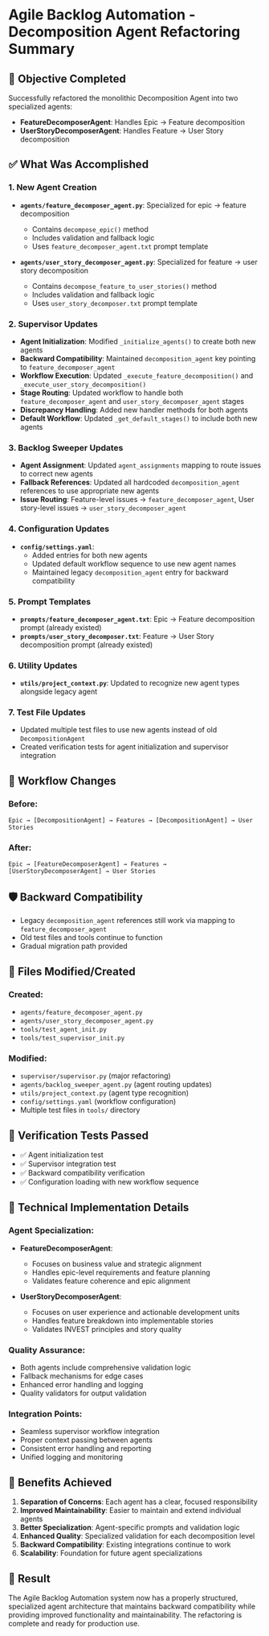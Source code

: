 # Agile Backlog Automation - Decomposition Agent Refactoring Summary

## 🎯 Objective Completed
Successfully refactored the monolithic Decomposition Agent into two specialized agents:
- **FeatureDecomposerAgent**: Handles Epic → Feature decomposition
- **UserStoryDecomposerAgent**: Handles Feature → User Story decomposition

## ✅ What Was Accomplished

### 1. **New Agent Creation**
- **`agents/feature_decomposer_agent.py`**: Specialized for epic → feature decomposition
  - Contains `decompose_epic()` method
  - Includes validation and fallback logic
  - Uses `feature_decomposer_agent.txt` prompt template
  
- **`agents/user_story_decomposer_agent.py`**: Specialized for feature → user story decomposition
  - Contains `decompose_feature_to_user_stories()` method
  - Includes validation and fallback logic
  - Uses `user_story_decomposer.txt` prompt template

### 2. **Supervisor Updates**
- **Agent Initialization**: Modified `_initialize_agents()` to create both new agents
- **Backward Compatibility**: Maintained `decomposition_agent` key pointing to `feature_decomposer_agent`
- **Workflow Execution**: Updated `_execute_feature_decomposition()` and `_execute_user_story_decomposition()`
- **Stage Routing**: Updated workflow to handle both `feature_decomposer_agent` and `user_story_decomposer_agent` stages
- **Discrepancy Handling**: Added new handler methods for both agents
- **Default Workflow**: Updated `_get_default_stages()` to include both new agents

### 3. **Backlog Sweeper Updates**
- **Agent Assignment**: Updated `agent_assignments` mapping to route issues to correct new agents
- **Fallback References**: Updated all hardcoded `decomposition_agent` references to use appropriate new agents
- **Issue Routing**: Feature-level issues → `feature_decomposer_agent`, User story-level issues → `user_story_decomposer_agent`

### 4. **Configuration Updates**
- **`config/settings.yaml`**: 
  - Added entries for both new agents
  - Updated default workflow sequence to use new agent names
  - Maintained legacy `decomposition_agent` entry for backward compatibility

### 5. **Prompt Templates**
- **`prompts/feature_decomposer_agent.txt`**: Epic → Feature decomposition prompt (already existed)
- **`prompts/user_story_decomposer.txt`**: Feature → User Story decomposition prompt (already existed)

### 6. **Utility Updates**
- **`utils/project_context.py`**: Updated to recognize new agent types alongside legacy agent

### 7. **Test File Updates**
- Updated multiple test files to use new agents instead of old `DecompositionAgent`
- Created verification tests for agent initialization and supervisor integration

## 🔄 Workflow Changes

### Before:
```
Epic → [DecompositionAgent] → Features → [DecompositionAgent] → User Stories
```

### After:
```
Epic → [FeatureDecomposerAgent] → Features → [UserStoryDecomposerAgent] → User Stories
```

## 🛡️ Backward Compatibility
- Legacy `decomposition_agent` references still work via mapping to `feature_decomposer_agent`
- Old test files and tools continue to function
- Gradual migration path provided

## 📁 Files Modified/Created

### Created:
- `agents/feature_decomposer_agent.py`
- `agents/user_story_decomposer_agent.py`
- `tools/test_agent_init.py`
- `tools/test_supervisor_init.py`

### Modified:
- `supervisor/supervisor.py` (major refactoring)
- `agents/backlog_sweeper_agent.py` (agent routing updates)
- `utils/project_context.py` (agent type recognition)
- `config/settings.yaml` (workflow configuration)
- Multiple test files in `tools/` directory

## 🧪 Verification Tests Passed
- ✅ Agent initialization test
- ✅ Supervisor integration test  
- ✅ Backward compatibility verification
- ✅ Configuration loading with new workflow sequence

## 🔧 Technical Implementation Details

### Agent Specialization:
- **FeatureDecomposerAgent**: 
  - Focuses on business value and strategic alignment
  - Handles epic-level requirements and feature planning
  - Validates feature coherence and epic alignment

- **UserStoryDecomposerAgent**:
  - Focuses on user experience and actionable development units
  - Handles feature breakdown into implementable stories
  - Validates INVEST principles and story quality

### Quality Assurance:
- Both agents include comprehensive validation logic
- Fallback mechanisms for edge cases
- Enhanced error handling and logging
- Quality validators for output validation

### Integration Points:
- Seamless supervisor workflow integration
- Proper context passing between agents
- Consistent error handling and reporting
- Unified logging and monitoring

## 🚀 Benefits Achieved
1. **Separation of Concerns**: Each agent has a clear, focused responsibility
2. **Improved Maintainability**: Easier to maintain and extend individual agents  
3. **Better Specialization**: Agent-specific prompts and validation logic
4. **Enhanced Quality**: Specialized validation for each decomposition level
5. **Backward Compatibility**: Existing integrations continue to work
6. **Scalability**: Foundation for future agent specializations

## 🎉 Result
The Agile Backlog Automation system now has a properly structured, specialized agent architecture that maintains backward compatibility while providing improved functionality and maintainability. The refactoring is complete and ready for production use.
